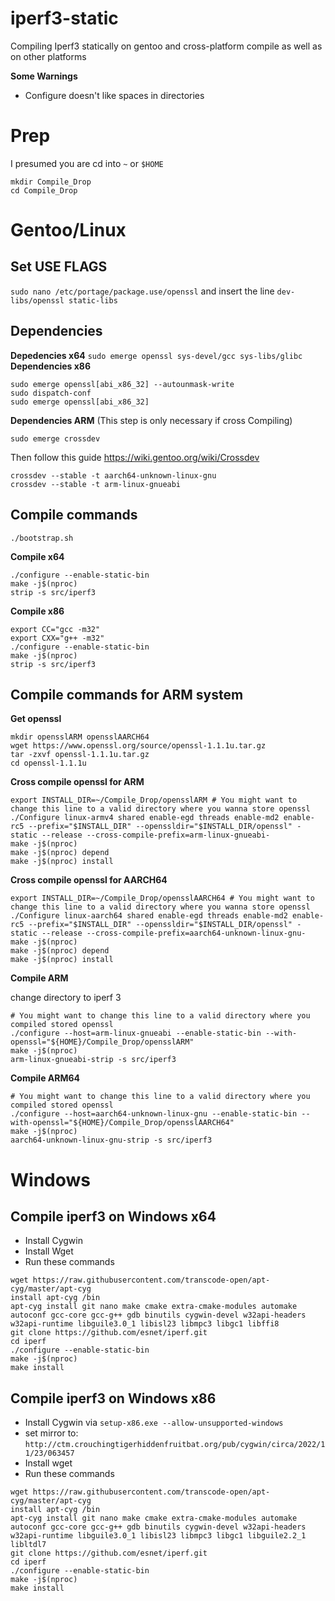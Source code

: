 # iperf3-static
Compiling Iperf3 statically on gentoo and cross-platform compile as well as on other platforms

**Some Warnings**
- Configure doesn't like spaces in directories

# Prep
I presumed you are cd into `~` or `$HOME`
```
mkdir Compile_Drop
cd Compile_Drop
```

# Gentoo/Linux
## Set USE FLAGS
`sudo nano /etc/portage/package.use/openssl`
and insert the line
`dev-libs/openssl static-libs`

## Dependencies 

**Depedencies x64**
`sudo emerge openssl sys-devel/gcc sys-libs/glibc`
**Dependencies x86**
```
sudo emerge openssl[abi_x86_32] --autounmask-write
sudo dispatch-conf
sudo emerge openssl[abi_x86_32]
```
**Dependencies ARM**
(This step is only necessary if cross Compiling)
```
sudo emerge crossdev
```
Then follow this guide https://wiki.gentoo.org/wiki/Crossdev
```
crossdev --stable -t aarch64-unknown-linux-gnu
crossdev --stable -t arm-linux-gnueabi
```


## Compile commands
`./bootstrap.sh`

**Compile x64**
```
./configure --enable-static-bin
make -j$(nproc)
strip -s src/iperf3
```
**Compile x86**
```
export CC="gcc -m32"
export CXX="g++ -m32"
./configure --enable-static-bin
make -j$(nproc)
strip -s src/iperf3
```
## Compile commands for ARM system

**Get openssl**
```
mkdir opensslARM opensslAARCH64
wget https://www.openssl.org/source/openssl-1.1.1u.tar.gz
tar -zxvf openssl-1.1.1u.tar.gz
cd openssl-1.1.1u
```
**Cross compile openssl for ARM**
```
export INSTALL_DIR=~/Compile_Drop/opensslARM # You might want to change this line to a valid directory where you wanna store openssl
./Configure linux-armv4 shared enable-egd threads enable-md2 enable-rc5 --prefix="$INSTALL_DIR" --openssldir="$INSTALL_DIR/openssl" -static --release --cross-compile-prefix=arm-linux-gnueabi-
make -j$(nproc)
make -j$(nproc) depend
make -j$(nproc) install
```

**Cross compile openssl for AARCH64**
```
export INSTALL_DIR=~/Compile_Drop/opensslAARCH64 # You might want to change this line to a valid directory where you wanna store openssl
./Configure linux-aarch64 shared enable-egd threads enable-md2 enable-rc5 --prefix="$INSTALL_DIR" --openssldir="$INSTALL_DIR/openssl" -static --release --cross-compile-prefix=aarch64-unknown-linux-gnu- 
make -j$(nproc)
make -j$(nproc) depend
make -j$(nproc) install
```

**Compile ARM**

change directory to iperf 3
```
# You might want to change this line to a valid directory where you compiled stored openssl
./configure --host=arm-linux-gnueabi --enable-static-bin --with-openssl="${HOME}/Compile_Drop/opensslARM" 
make -j$(nproc)
arm-linux-gnueabi-strip -s src/iperf3
```

**Compile ARM64**
```
# You might want to change this line to a valid directory where you compiled stored openssl
./configure --host=aarch64-unknown-linux-gnu --enable-static-bin --with-openssl="${HOME}/Compile_Drop/opensslAARCH64" 
make -j$(nproc)
aarch64-unknown-linux-gnu-strip -s src/iperf3
```

# Windows

## Compile iperf3 on Windows x64
- Install Cygwin
- Install Wget
- Run these commands
```
wget https://raw.githubusercontent.com/transcode-open/apt-cyg/master/apt-cyg
install apt-cyg /bin
apt-cyg install git nano make cmake extra-cmake-modules automake autoconf gcc-core gcc-g++ gdb binutils cygwin-devel w32api-headers w32api-runtime libguile3.0_1 libisl23 libmpc3 libgc1 libffi8
git clone https://github.com/esnet/iperf.git
cd iperf
./configure --enable-static-bin
make -j$(nproc)
make install
```

## Compile iperf3 on Windows x86

- Install Cygwin via `setup-x86.exe --allow-unsupported-windows`
- set mirror to: `http://ctm.crouchingtigerhiddenfruitbat.org/pub/cygwin/circa/2022/11/23/063457`
- Install wget
- Run these commands
```
wget https://raw.githubusercontent.com/transcode-open/apt-cyg/master/apt-cyg
install apt-cyg /bin
apt-cyg install git nano make cmake extra-cmake-modules automake autoconf gcc-core gcc-g++ gdb binutils cygwin-devel w32api-headers w32api-runtime libguile3.0_1 libisl23 libmpc3 libgc1 libguile2.2_1 libltdl7
git clone https://github.com/esnet/iperf.git
cd iperf
./configure --enable-static-bin
make -j$(nproc)
make install
```
